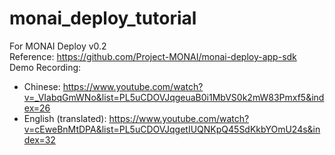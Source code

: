 # monai_deploy_tutorial
For MONAI Deploy v0.2 </br>
Reference: https://github.com/Project-MONAI/monai-deploy-app-sdk </br>
Demo Recording:
  - Chinese: https://www.youtube.com/watch?v=_VIabqGmWNo&list=PL5uCDOVJqgeuaB0i1MbVS0k2mW83Pmxf5&index=26
  - English (translated): https://www.youtube.com/watch?v=cEweBnMtDPA&list=PL5uCDOVJqgetIUQNKpQ45SdKkbYOmU24s&index=32
